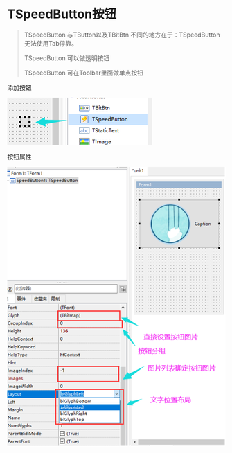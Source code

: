 # TSpeedButton按钮

> TSpeedButton 与TButton以及TBitBtn 不同的地方在于：TSpeedButton无法使用Tab停靠。
>
> TSpeedButton 可以做透明按钮
>
> TSpeedButton 可在Toolbar里面做单点按钮

添加按钮

![image-20200412164824604](43_TSpeedButton/image-20200412164824604.png)

按钮属性

![image-20200412205546137](43_TSpeedButton/image-20200412205546137.png)

